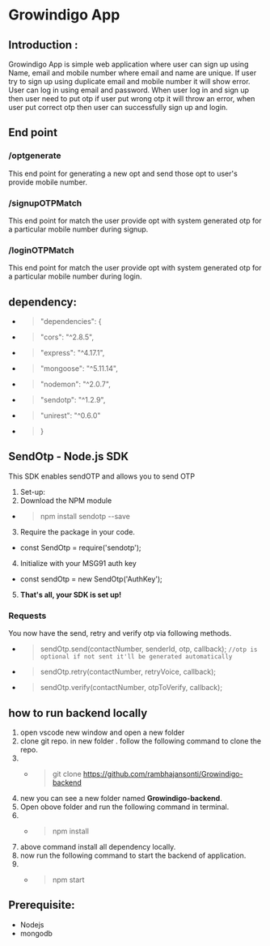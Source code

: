 # Growindigo App

## Introduction :

Growindigo App is simple web application where user can sign up using Name, email and mobile number where email and name are unique. If user try to sign up using duplicate email and mobile number it will show error. User can log in using email and password. When user log in and sign up then user need to put otp if user put wrong otp it will throw an error, when user put correct otp then user can successfully sign up and login.

## End point

### /optgenerate

This end point for generating a new opt and send those opt to user's provide mobile number.

### /signupOTPMatch

This end point for match the user provide opt with system generated otp for a particular mobile number during signup.

### /loginOTPMatch

This end point for match the user provide opt with system generated otp for a particular mobile number during login.

## dependency:

-  > "dependencies": {
-  > "cors": "^2.8.5",
-  > "express": "^4.17.1",
-  > "mongoose": "^5.11.14",
-  > "nodemon": "^2.0.7",
-  > "sendotp": "^1.2.9",
-  > "unirest": "^0.6.0"
-  > }

## SendOtp - Node.js SDK

This SDK enables sendOTP and allows you to send OTP

1. Set-up:
2. Download the NPM module

-  > npm install sendotp --save

3. Require the package in your code.

-  const SendOtp = require('sendotp');

4. Initialize with your MSG91 auth key

-  const sendOtp = new SendOtp('AuthKey');

5. **That's all, your SDK is set up!**

### Requests

You now have the send, retry and verify otp via following methods.

-  > sendOtp.send(contactNumber, senderId, otp, callback);
   > `//otp is optional if not sent it'll be generated automatically`
-  > sendOtp.retry(contactNumber, retryVoice, callback);
-  > sendOtp.verify(contactNumber, otpToVerify, callback);

## how to run backend locally

1. open vscode new window and open a new folder
2. clone git repo. in new folder . follow the following command to clone the repo.
3. -  > git clone https://github.com/rambhajansonti/Growindigo-backend
4. new you can see a new folder named **Growindigo-backend**.
5. Open obove folder and run the following command in terminal.
6. -  > npm install
7. above command install all dependency locally.
8. now run the following command to start the backend of application.
9. -  > npm start

## Prerequisite:

-  Nodejs
-  mongodb
